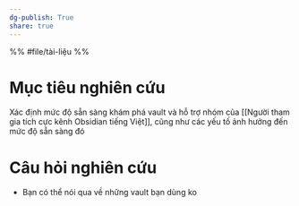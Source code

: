 ```yaml
---
dg-publish: True
share: true
---
```

%%
#file/tài-liệu
%%
# Mục tiêu nghiên cứu
Xác định mức độ sẵn sàng khám phá vault và hỗ trợ nhóm của [[Người tham gia tích cực kênh Obsidian tiếng Việt]], cũng như các yếu tố ảnh hưởng đến mức độ sẵn sàng đó

# Câu hỏi nghiên cứu
- Bạn có thể nói qua về những vault bạn dùng ko
